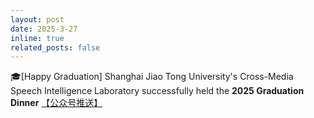 ```yaml
---
layout: post
date: 2025-3-27
inline: true
related_posts: false
---
```


🎓[Happy Graduation] Shanghai Jiao Tong University's Cross-Media Speech Intelligence Laboratory successfully held the **2025 Graduation Dinner** <a href="https://mp.weixin.qq.com/s/gWa9TZUgpZvpb_WRl8sSAg"> 【公众号推送】</a>
